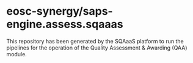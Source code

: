 # eosc-synergy/saps-engine.assess.sqaaas
This repository has been generated by the SQAaaS platform to run the pipelines
for the operation of the
Quality Assessment & Awarding (QAA)
module.